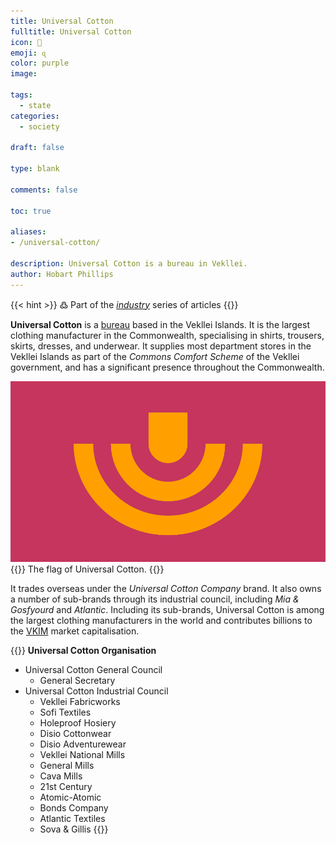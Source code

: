 ```yaml
---
title: Universal Cotton
fulltitle: Universal Cotton
icon: 🧵
emoji: ɋ
color: purple
image: 

tags: 
  - state
categories:
  - society

draft: false

type: blank

comments: false

toc: true

aliases:
- /universal-cotton/

description: Universal Cotton is a bureau in Vekllei.
author: Hobart Phillips
---
```

{{< hint >}}
߷ Part of the *[industry](/industry/)* series of articles
{{</hint>}}

**Universal Cotton** is a [bureau](/bureaus/) based in the Vekllei Islands. It is the largest clothing manufacturer in the Commonwealth, specialising in shirts, trousers, skirts, dresses, and underwear. It supplies most department stores in the Vekllei Islands as part of the *Commons Comfort Scheme* of the Vekllei government, and has a significant presence throughout the Commonwealth.

![crest](/images/mastheads/flags/industry/uc.png)
{{<hint caption>}}
The flag of Universal Cotton.
{{</hint>}}

It trades overseas under the *Universal Cotton Company* brand. It also owns a number of sub-brands through its industrial council, including *Mia & Gosfyourd* and *Atlantic*. Including its sub-brands, Universal Cotton is among the largest clothing manufacturers in the world and contributes billions to the [VKIM](/utopia/society/state/finance/#international-markets) market capitalisation.

{{<hint panel>}}
**Universal Cotton Organisation**
* Universal Cotton General Council
  * General Secretary
* Universal Cotton Industrial Council
  * Vekllei Fabricworks
  * Sofi Textiles
  * Holeproof Hosiery
  * Disio Cottonwear
  * Disio Adventurewear
  * Vekllei National Mills
  * General Mills
  * Cava Mills
  * 21st Century
  * Atomic-Atomic
  * Bonds Company
  * Atlantic Textiles
  * Sova & Gillis
{{</hint>}}

